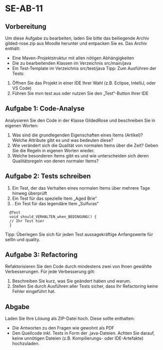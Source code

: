 # SE-AB-11

## Vorbereitung
Um diese Aufgabe zu bearbeiten, laden Sie bitte das beiliegende Archiv gilded-rose.zip aus
Moodle herunter und entpacken Sie es. Das Archiv enthält:
* Eine Maven-Projektstruktur mit allen nötigen Abhängigkeiten
* Die zu bearbeitenden Klassen im Verzeichnis src/main/java
* Ein Test-Template im Verzeichnis src/test/java
Tipp: Zum Ausführen der Tests:
1. Öffnen Sie das Projekt in einer IDE Ihrer Wahl (z.B. Eclipse, IntelliJ, oder VS Code)
2. Führen Sie mvn test aus oder nutzen Sie den „Test“-Button Ihrer IDE
## Aufgabe 1: Code-Analyse
Analysieren Sie den Code in der Klasse GildedRose und beschreiben Sie in eigenen Worten:
1. Was sind die grundlegenden Eigenschaften eines Items (Artikel)? Welche Attribute gibt es und
was bedeuten diese?
2. Wie verändert sich die Qualität von normalen Items über die Zeit? Geben Sie die Regeln in
eigenen Worten wieder.
3. Welche besonderen Items gibt es und wie unterscheiden sich deren Qualitätsregeln von denen
normaler Items?
## Aufgabe 2: Tests schreiben
1. Ein Test, der das Verhalten eines normalen Items über mehrere Tage hinweg überprüft
2. Ein Test für das spezielle Item „Aged Brie“
3. . Ein Test für das legendäre Item „Sulfuras“
```
  @Test
  void should_VERHALTEN_when_BEDINGUNG() {
  // Ihr Test hier
  }
```
Tipp: Überlegen Sie sich für jeden Test aussagekräftige Anfangswerte für sellIn und quality.
## Aufgabe 3: Refactoring
Refaktorisieren Sie den Code durch mindestens zwei von Ihnen gewählte Verbesserungen. Für jede
Verbesserung gilt:
1. Beschreiben Sie kurz, was Sie geändert haben und warum.
2. Stellen Sie durch Ausführen aller Tests sicher, dass Ihr Refactoring keine Fehler eingeführt hat.
## Abgabe
Laden Sie Ihre Lösung als ZIP-Datei hoch. Diese sollte enthalten:
* Die Antworten zu den Fragen wie gewohnt als PDF
* Den Quellcode inkl. Tests in Form der .java-Dateien.
Achten Sie darauf, keine unnötigen Dateien (z.B. Kompilierungs- oder IDE-Artefakte) hochzuladen.
